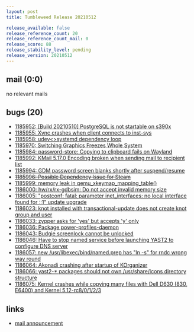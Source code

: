 ```yaml
---
layout: post
title: Tumbleweed Release 20210512

release_available: false
release_reference_count: 20
release_reference_count_mail: 0
release_score: 88
release_stability_level: pending
release_version: 20210512
---
```


## mail (0:0)

no relevant mails

## bugs (20)

<!--more-->

- [1185952: \[Build 20210510\] PostgreSQL is not startable on s390x](https://bugzilla.opensuse.org/show_bug.cgi?id=1185952)
- [1185955: Xvnc crashes when client connects to inst-sys](https://bugzilla.opensuse.org/show_bug.cgi?id=1185955)
- [1185958: udev<>systemd dependency loop](https://bugzilla.opensuse.org/show_bug.cgi?id=1185958)
- [1185970: Switching Graphics Freezes Whole System](https://bugzilla.opensuse.org/show_bug.cgi?id=1185970)
- [1185984: password-store: Copying to clipboard fails on Wayland](https://bugzilla.opensuse.org/show_bug.cgi?id=1185984)
- [1185992: KMail 5.17.0 Encoding broken when sending mail to recipient list](https://bugzilla.opensuse.org/show_bug.cgi?id=1185992)
- [1185994: GDM password screen blanks shortly after suspend/resume](https://bugzilla.opensuse.org/show_bug.cgi?id=1185994)
- ~~[1185996: Possible Dependency Issue for Steam](https://bugzilla.opensuse.org/show_bug.cgi?id=1185996)~~
- [1185999: memory leak in qemu_xkeymap_mapping_table()](https://bugzilla.opensuse.org/show_bug.cgi?id=1185999)
- [1186000: hw/rx/rx-gdbsim: Do not accept invalid memory size](https://bugzilla.opensuse.org/show_bug.cgi?id=1186000)
- [1186005: "postconf: fatal: parameter inet_interfaces: no local interface found for ::1" update upgrade](https://bugzilla.opensuse.org/show_bug.cgi?id=1186005)
- [1186023: knot installed with transactional-update does not create knot group and user](https://bugzilla.opensuse.org/show_bug.cgi?id=1186023)
- [1186033: zypper asks for 'yes' but accepts 'y' only](https://bugzilla.opensuse.org/show_bug.cgi?id=1186033)
- [1186036: Package power-profiles-daemon](https://bugzilla.opensuse.org/show_bug.cgi?id=1186036)
- [1186043: Budgie  screenlock cannot be unlocked](https://bugzilla.opensuse.org/show_bug.cgi?id=1186043)
- [1186046: Have to stop named service before launching YAST2 to configure DNS server](https://bugzilla.opensuse.org/show_bug.cgi?id=1186046)
- [1186057: new /usr/libexec/bind/named.prep has "ln -s" for rndc wrong way round](https://bugzilla.opensuse.org/show_bug.cgi?id=1186057)
- [1186064: Akonadi crashing after startup of KOrganizer](https://bugzilla.opensuse.org/show_bug.cgi?id=1186064)
- [1186066: yast2-* packages should not own /usr/share/icons directory structure](https://bugzilla.opensuse.org/show_bug.cgi?id=1186066)
- [1186075: Kernel crashes while copying many files with Dell D630 (830, E6400) and Kernel 5.12-rc8/0/1/2/3](https://bugzilla.opensuse.org/show_bug.cgi?id=1186075)



## links

- [mail announcement](https://github.com/boombatower/tumbleweed-review/issues/10)
